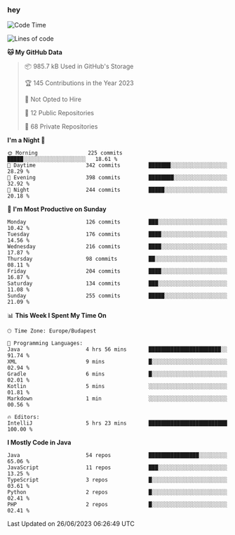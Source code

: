 ### hey

<!--START_SECTION:waka-->
![Code Time](http://img.shields.io/badge/Code%20Time-896%20hrs%2019%20mins-blue)

![Lines of code](https://img.shields.io/badge/From%20Hello%20World%20I%27ve%20Written-983.9%20thousand%20lines%20of%20code-blue)

**🐱 My GitHub Data** 

> 📦 985.7 kB Used in GitHub's Storage 
 > 
> 🏆 145 Contributions in the Year 2023
 > 
> 🚫 Not Opted to Hire
 > 
> 📜 12 Public Repositories 
 > 
> 🔑 68 Private Repositories 
 > 
**I'm a Night 🦉** 

```text
🌞 Morning                225 commits         █████░░░░░░░░░░░░░░░░░░░░   18.61 % 
🌆 Daytime                342 commits         ███████░░░░░░░░░░░░░░░░░░   28.29 % 
🌃 Evening                398 commits         ████████░░░░░░░░░░░░░░░░░   32.92 % 
🌙 Night                  244 commits         █████░░░░░░░░░░░░░░░░░░░░   20.18 % 
```
📅 **I'm Most Productive on Sunday** 

```text
Monday                   126 commits         ███░░░░░░░░░░░░░░░░░░░░░░   10.42 % 
Tuesday                  176 commits         ████░░░░░░░░░░░░░░░░░░░░░   14.56 % 
Wednesday                216 commits         ████░░░░░░░░░░░░░░░░░░░░░   17.87 % 
Thursday                 98 commits          ██░░░░░░░░░░░░░░░░░░░░░░░   08.11 % 
Friday                   204 commits         ████░░░░░░░░░░░░░░░░░░░░░   16.87 % 
Saturday                 134 commits         ███░░░░░░░░░░░░░░░░░░░░░░   11.08 % 
Sunday                   255 commits         █████░░░░░░░░░░░░░░░░░░░░   21.09 % 
```


📊 **This Week I Spent My Time On** 

```text
🕑︎ Time Zone: Europe/Budapest

💬 Programming Languages: 
Java                     4 hrs 56 mins       ███████████████████████░░   91.74 % 
XML                      9 mins              █░░░░░░░░░░░░░░░░░░░░░░░░   02.94 % 
Gradle                   6 mins              █░░░░░░░░░░░░░░░░░░░░░░░░   02.01 % 
Kotlin                   5 mins              ░░░░░░░░░░░░░░░░░░░░░░░░░   01.81 % 
Markdown                 1 min               ░░░░░░░░░░░░░░░░░░░░░░░░░   00.56 % 

🔥 Editors: 
IntelliJ                 5 hrs 23 mins       █████████████████████████   100.00 % 
```

**I Mostly Code in Java** 

```text
Java                     54 repos            ████████████████░░░░░░░░░   65.06 % 
JavaScript               11 repos            ███░░░░░░░░░░░░░░░░░░░░░░   13.25 % 
TypeScript               3 repos             █░░░░░░░░░░░░░░░░░░░░░░░░   03.61 % 
Python                   2 repos             █░░░░░░░░░░░░░░░░░░░░░░░░   02.41 % 
PHP                      2 repos             █░░░░░░░░░░░░░░░░░░░░░░░░   02.41 % 
```




 Last Updated on 26/06/2023 06:26:49 UTC
<!--END_SECTION:waka-->
